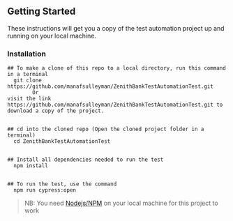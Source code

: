 ## Getting Started

These instructions will get you a copy of the test automation project up and running on your local machine.

### Installation

```
## To make a clone of this repo to a local directory, run this command in a terminal
  git clone https://github.com/manafsulleyman/ZenithBankTestAutomationTest.git
        Or
visit the link https://github.com/manafsulleyman/ZenithBankTestAutomationTest.git to download a copy of the project. 


## cd into the cloned repo (Open the cloned project folder in a terminal)
  cd ZenithBankTestAutomationTest


## Install all dependencies needed to run the test
  npm install


## To run the test, use the command 
  npm run cypress:open
```

> NB: You need [Nodejs/NPM](https://nodejs.org/en/) on your local machine for this project to work
